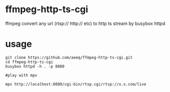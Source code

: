 # ffmpeg-http-ts-cgi
ffmpeg convert any url (rtsp:// http:// etc) to http ts stream by busybox httpd

# usage
```
git clone https://github.com/aeeq/ffmpeg-http-ts-cgi.git
cd ffmpeg-http-ts-cgi
busybox httpd -h . -p 8080

#play with mpv

mpv http://localhost:8080/cgi-bin/rtsp.cgi/rtsp://x.x.com/live
```
